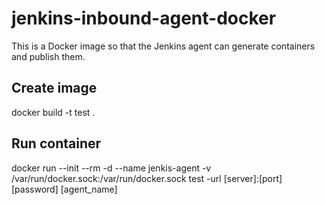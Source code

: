 # jenkins-inbound-agent-docker
This is a Docker image so that the Jenkins agent can generate containers and publish them.

## Create image
docker build -t test . 

## Run container
docker run --init --rm -d --name jenkis-agent -v /var/run/docker.sock:/var/run/docker.sock test -url [server]:[port] [password] [agent_name]
